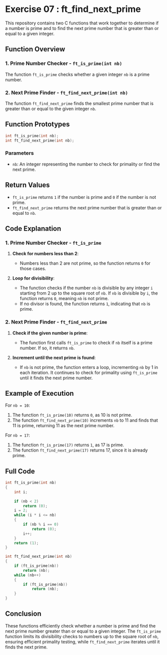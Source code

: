 
# Exercise 07 : ft_find_next_prime

This repository contains two C functions that work together to determine if a number is prime and to find the next prime number that is greater than or equal to a given integer.

## Function Overview

### 1. Prime Number Checker - `ft_is_prime(int nb)`
The function `ft_is_prime` checks whether a given integer `nb` is a prime number.

### 2. Next Prime Finder - `ft_find_next_prime(int nb)`
The function `ft_find_next_prime` finds the smallest prime number that is greater than or equal to the given integer `nb`.

## Function Prototypes

```c
int ft_is_prime(int nb);
int ft_find_next_prime(int nb);
```

### Parameters

- `nb`: An integer representing the number to check for primality or find the next prime.

## Return Values

- `ft_is_prime` returns `1` if the number is prime and `0` if the number is not prime.
- `ft_find_next_prime` returns the next prime number that is greater than or equal to `nb`.

## Code Explanation

### 1. Prime Number Checker - `ft_is_prime`

1. **Check for numbers less than 2**:
   - Numbers less than 2 are not prime, so the function returns `0` for those cases.
   
2. **Loop for divisibility**:
   - The function checks if the number `nb` is divisible by any integer `i` starting from 2 up to the square root of `nb`. If `nb` is divisible by `i`, the function returns `0`, meaning `nb` is not prime.
   - If no divisor is found, the function returns `1`, indicating that `nb` is prime.

### 2. Next Prime Finder - `ft_find_next_prime`

1. **Check if the given number is prime**:
   - The function first calls `ft_is_prime` to check if `nb` itself is a prime number. If so, it returns `nb`.

2. **Increment until the next prime is found**:
   - If `nb` is not prime, the function enters a loop, incrementing `nb` by 1 in each iteration. It continues to check for primality using `ft_is_prime` until it finds the next prime number.

## Example of Execution

For `nb = 10`:

1. The function `ft_is_prime(10)` returns `0`, as 10 is not prime.
2. The function `ft_find_next_prime(10)` increments `nb` to 11 and finds that 11 is prime, returning 11 as the next prime number.

For `nb = 17`:

1. The function `ft_is_prime(17)` returns `1`, as 17 is prime.
2. The function `ft_find_next_prime(17)` returns 17, since it is already prime.

## Full Code

```c
int	ft_is_prime(int nb)
{
	int	i;
	
	if (nb < 2)
		return (0);
	i = 2;
	while (i * i <= nb)
	{
		if (nb % i == 0)
			return (0);
		i++;
	}
	return (1);
}

int	ft_find_next_prime(int nb)
{
	if (ft_is_prime(nb))
		return (nb);
	while (nb++)
	{
		if (ft_is_prime(nb))
			return (nb);
	}
}
```

## Conclusion

These functions efficiently check whether a number is prime and find the next prime number greater than or equal to a given integer. The `ft_is_prime` function limits its divisibility checks to numbers up to the square root of `nb`, ensuring efficient primality testing, while `ft_find_next_prime` iterates until it finds the next prime.
